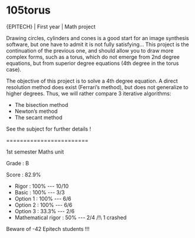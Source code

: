 # 105torus

{EPITECH} | First year | Math project

Drawing circles, cylinders and cones is a good start for an image synthesis software, but one have to admit
it is not fully satisfying... 
This project is the continuation of the previous one, and should allow you to draw more complex forms, 
such as a torus, which do not emerge from 2nd degree equations, but from superior degree equations (4th degree in the torus case).

The objective of this project is to solve a 4th degree equation. 
A direct resolution method does exist (Ferrari’s method), but does not generalize to higher degrees. Thus, 
we will rather compare 3 iterative algorithms:

  - The bisection method
  - Newton’s method
  - The secant method

See the subject for further details !

========================

1st semester Maths unit

Grade : B

Score : 82.9%
  - Rigor               : 100%    --- 10/10
  - Basic               : 100%    --- 3/3
  - Option 1            : 100%    --- 6/6
  - Option 2            : 100%    --- 6/6
  - Option 3            : 33.3%   --- 2/6
  - Mathematical rigor  : 50%     --- 2/4 /!\ 1 crashed
  
Beware of -42 Epitech students !!!

